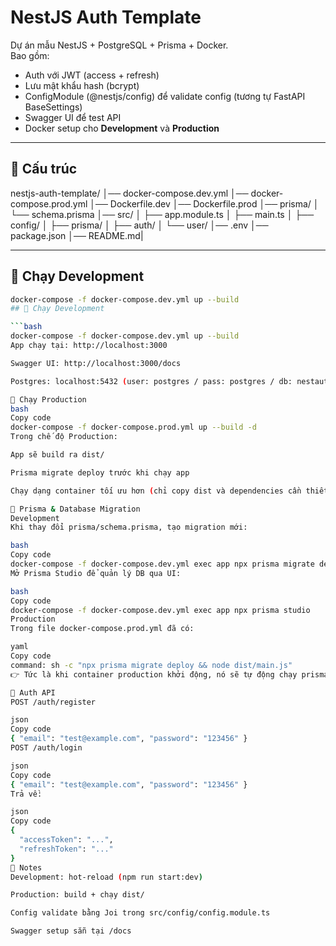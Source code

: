 # NestJS Auth Template

Dự án mẫu NestJS + PostgreSQL + Prisma + Docker.  
Bao gồm:
- Auth với JWT (access + refresh)
- Lưu mật khẩu hash (bcrypt)
- ConfigModule (@nestjs/config) để validate config (tương tự FastAPI BaseSettings)
- Swagger UI để test API
- Docker setup cho **Development** và **Production**

---

## 📂 Cấu trúc
nestjs-auth-template/
│── docker-compose.dev.yml
│── docker-compose.prod.yml
│── Dockerfile.dev
│── Dockerfile.prod
│── prisma/
│ └── schema.prisma
│── src/
│ ├── app.module.ts
│ ├── main.ts
│ ├── config/
│ ├── prisma/
│ ├── auth/
│ └── user/
│── .env
│── package.json
│── README.md|

---

## 🚀 Chạy Development

```bash
docker-compose -f docker-compose.dev.yml up --build
## 🚀 Chạy Development

```bash
docker-compose -f docker-compose.dev.yml up --build
App chạy tại: http://localhost:3000

Swagger UI: http://localhost:3000/docs

Postgres: localhost:5432 (user: postgres / pass: postgres / db: nestauth)

🚀 Chạy Production
bash
Copy code
docker-compose -f docker-compose.prod.yml up --build -d
Trong chế độ Production:

App sẽ build ra dist/

Prisma migrate deploy trước khi chạy app

Chạy dạng container tối ưu hơn (chỉ copy dist và dependencies cần thiết)

📌 Prisma & Database Migration
Development
Khi thay đổi prisma/schema.prisma, tạo migration mới:

bash
Copy code
docker-compose -f docker-compose.dev.yml exec app npx prisma migrate dev --name init
Mở Prisma Studio để quản lý DB qua UI:

bash
Copy code
docker-compose -f docker-compose.dev.yml exec app npx prisma studio
Production
Trong file docker-compose.prod.yml đã có:

yaml
Copy code
command: sh -c "npx prisma migrate deploy && node dist/main.js"
👉 Tức là khi container production khởi động, nó sẽ tự động chạy prisma migrate deploy để đồng bộ schema mới nhất vào DB.

📌 Auth API
POST /auth/register

json
Copy code
{ "email": "test@example.com", "password": "123456" }
POST /auth/login

json
Copy code
{ "email": "test@example.com", "password": "123456" }
Trả về:

json
Copy code
{
  "accessToken": "...",
  "refreshToken": "..."
}
📌 Notes
Development: hot-reload (npm run start:dev)

Production: build + chạy dist/

Config validate bằng Joi trong src/config/config.module.ts

Swagger setup sẵn tại /docs
